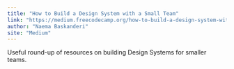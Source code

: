 ```yaml
---
title: "How to Build a Design System with a Small Team"
link: "https://medium.freecodecamp.org/how-to-build-a-design-system-with-a-small-team-53a3276d44ac"
author: "Naema Baskanderi"
site: "Medium"
---
```


Useful round-up of resources on building Design Systems for smaller teams.
